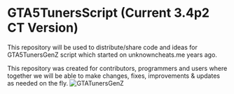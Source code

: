 # GTA5TunersScript (Current 3.4p2 CT Version)

This repository will be used to distribute/share code and ideas for GTA5TunersGenZ script which started on unknowncheats.me years ago.

This repository was created for contributors, programmers and users where together we will be able to make changes, fixes, improvements & updates as needed on the fly.
![GTATunersGenZ](https://user-images.githubusercontent.com/121238089/213777949-009c07e5-a55c-4883-893d-2c22d84838f4.jpg)
